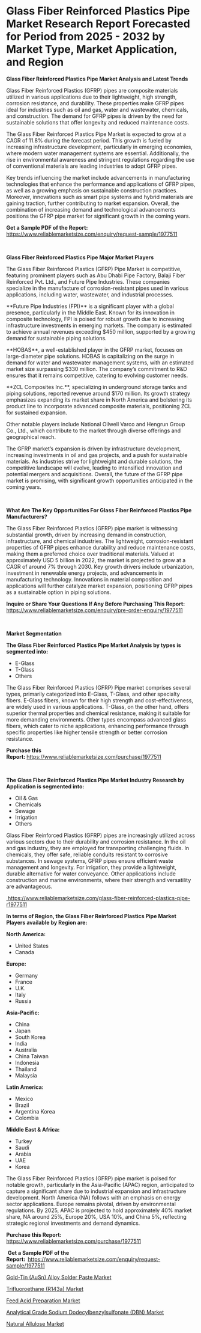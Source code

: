 <p><h1>Glass Fiber Reinforced Plastics Pipe Market Research Report Forecasted for Period from 2025 -  2032 by Market Type, Market Application, and Region</h1></p><p><strong>Glass Fiber Reinforced Plastics Pipe Market Analysis and Latest Trends</strong></p>
<p><p>Glass Fiber Reinforced Plastics (GFRP) pipes are composite materials utilized in various applications due to their lightweight, high strength, corrosion resistance, and durability. These properties make GFRP pipes ideal for industries such as oil and gas, water and wastewater, chemicals, and construction. The demand for GFRP pipes is driven by the need for sustainable solutions that offer longevity and reduced maintenance costs.</p><p>The Glass Fiber Reinforced Plastics Pipe Market is expected to grow at a CAGR of 11.8% during the forecast period. This growth is fueled by increasing infrastructure development, particularly in emerging economies, where modern water management systems are essential. Additionally, the rise in environmental awareness and stringent regulations regarding the use of conventional materials are leading industries to adopt GFRP pipes.</p><p>Key trends influencing the market include advancements in manufacturing technologies that enhance the performance and applications of GFRP pipes, as well as a growing emphasis on sustainable construction practices. Moreover, innovations such as smart pipe systems and hybrid materials are gaining traction, further contributing to market expansion. Overall, the combination of increasing demand and technological advancements positions the GFRP pipe market for significant growth in the coming years.</p></p>
<p><strong>Get a Sample PDF of the Report:&nbsp;</strong> <a href="https://www.reliablemarketsize.com/enquiry/request-sample/1977511?utm_campaign=1836&utm_medium=2&utm_source=Github&utm_content=ia&utm_term=03042025&utm_id=glass-fiber-reinforced-plastics-pipe">https://www.reliablemarketsize.com/enquiry/request-sample/1977511</a></p>
<p>&nbsp;</p>
<p><strong>Glass Fiber Reinforced Plastics Pipe Major Market Players</strong></p>
<p><p>The Glass Fiber Reinforced Plastics (GFRP) Pipe Market is competitive, featuring prominent players such as Abu Dhabi Pipe Factory, Balaji Fiber Reinforced Pvt. Ltd., and Future Pipe Industries. These companies specialize in the manufacture of corrosion-resistant pipes used in various applications, including water, wastewater, and industrial processes.</p><p>**Future Pipe Industries (FPI)** is a significant player with a global presence, particularly in the Middle East. Known for its innovation in composite technology, FPI is poised for robust growth due to increasing infrastructure investments in emerging markets. The company is estimated to achieve annual revenues exceeding $450 million, supported by a growing demand for sustainable piping solutions.</p><p>**HOBAS**, a well-established player in the GFRP market, focuses on large-diameter pipe solutions. HOBAS is capitalizing on the surge in demand for water and wastewater management systems, with an estimated market size surpassing $330 million. The company’s commitment to R&D ensures that it remains competitive, catering to evolving customer needs.</p><p>**ZCL Composites Inc.**, specializing in underground storage tanks and piping solutions, reported revenue around $170 million. Its growth strategy emphasizes expanding its market share in North America and bolstering its product line to incorporate advanced composite materials, positioning ZCL for sustained expansion.</p><p>Other notable players include National Oilwell Varco and Hengrun Group Co., Ltd., which contribute to the market through diverse offerings and geographical reach.</p><p>The GFRP market’s expansion is driven by infrastructure development, increasing investments in oil and gas projects, and a push for sustainable materials. As industries strive for lightweight and durable solutions, the competitive landscape will evolve, leading to intensified innovation and potential mergers and acquisitions. Overall, the future of the GFRP pipe market is promising, with significant growth opportunities anticipated in the coming years.</p></p>
<p>&nbsp;</p>
<p><strong>What Are The Key Opportunities For Glass Fiber Reinforced Plastics Pipe Manufacturers?</strong></p>
<p><p>The Glass Fiber Reinforced Plastics (GFRP) pipe market is witnessing substantial growth, driven by increasing demand in construction, infrastructure, and chemical industries. The lightweight, corrosion-resistant properties of GFRP pipes enhance durability and reduce maintenance costs, making them a preferred choice over traditional materials. Valued at approximately USD 5 billion in 2022, the market is projected to grow at a CAGR of around 7% through 2030. Key growth drivers include urbanization, investment in renewable energy projects, and advancements in manufacturing technology. Innovations in material composition and applications will further catalyze market expansion, positioning GFRP pipes as a sustainable option in piping solutions.</p></p>
<p><strong>Inquire or Share Your Questions If Any Before Purchasing This Report:</strong> <a href="https://www.reliablemarketsize.com/enquiry/pre-order-enquiry/1977511?utm_campaign=1836&utm_medium=2&utm_source=Github&utm_content=ia&utm_term=03042025&utm_id=glass-fiber-reinforced-plastics-pipe">https://www.reliablemarketsize.com/enquiry/pre-order-enquiry/1977511</a></p>
<p>&nbsp;</p>
<p><strong>Market Segmentation</strong></p>
<p><strong>The Glass Fiber Reinforced Plastics Pipe Market Analysis by types is segmented into:</strong></p>
<p><ul><li>E-Glass</li><li>T-Glass</li><li>Others</li></ul></p>
<p><p>The Glass Fiber Reinforced Plastics (GFRP) Pipe market comprises several types, primarily categorized into E-Glass, T-Glass, and other specialty fibers. E-Glass fibers, known for their high strength and cost-effectiveness, are widely used in various applications. T-Glass, on the other hand, offers superior thermal properties and chemical resistance, making it suitable for more demanding environments. Other types encompass advanced glass fibers, which cater to niche applications, enhancing performance through specific properties like higher tensile strength or better corrosion resistance.</p></p>
<p><strong>Purchase this Report:&nbsp;</strong><a href="https://www.reliablemarketsize.com/purchase/1977511?utm_campaign=1836&utm_medium=2&utm_source=Github&utm_content=ia&utm_term=03042025&utm_id=glass-fiber-reinforced-plastics-pipe">https://www.reliablemarketsize.com/purchase/1977511</a></p>
<p>&nbsp;</p>
<p><strong>The Glass Fiber Reinforced Plastics Pipe Market Industry Research by Application is segmented into:</strong></p>
<p><ul><li>Oil & Gas</li><li>Chemicals</li><li>Sewage</li><li>Irrigation</li><li>Others</li></ul></p>
<p><p>Glass Fiber Reinforced Plastics (GFRP) pipes are increasingly utilized across various sectors due to their durability and corrosion resistance. In the oil and gas industry, they are employed for transporting challenging fluids. In chemicals, they offer safe, reliable conduits resistant to corrosive substances. In sewage systems, GFRP pipes ensure efficient waste management and longevity. For irrigation, they provide a lightweight, durable alternative for water conveyance. Other applications include construction and marine environments, where their strength and versatility are advantageous.</p></p>
<p><a href="https://www.reliablemarketsize.com/glass-fiber-reinforced-plastics-pipe-r1977511?utm_campaign=1836&utm_medium=2&utm_source=Github&utm_content=ia&utm_term=03042025&utm_id=glass-fiber-reinforced-plastics-pipe">&nbsp;https://www.reliablemarketsize.com/glass-fiber-reinforced-plastics-pipe-r1977511</a></p>
<p><strong>In terms of Region, the Glass Fiber Reinforced Plastics Pipe Market Players available by Region are:</strong></p>
<p>
    <p> <strong> North America: </strong>
        <ul>
            <li>United States</li>
            <li>Canada</li>
        </ul>
        </p> 
    <p> <strong> Europe: </strong>
        <ul>
            <li>Germany</li>
            <li>France</li>
            <li>U.K.</li>
            <li>Italy</li>
            <li>Russia</li>
        </ul>
        </p> 
    <p> <strong> Asia-Pacific: </strong>
        <ul>
            <li>China</li>
            <li>Japan</li>
            <li>South Korea</li>
            <li>India</li>
            <li>Australia</li>
            <li>China Taiwan</li>
            <li>Indonesia</li>
            <li>Thailand</li>
            <li>Malaysia</li>
        </ul>
        </p> 
    <p> <strong> Latin America: </strong>
        <ul>
            <li>Mexico</li>
            <li>Brazil</li>
            <li>Argentina Korea</li>
            <li>Colombia</li>
        </ul>
        </p> 
    <p> <strong> Middle East & Africa: </strong>
        <ul>
            <li>Turkey</li>
            <li>Saudi</li>
            <li>Arabia</li>
            <li>UAE</li>
            <li>Korea</li>
        </ul>
    </p>
    </p>
<p><p>The Glass Fiber Reinforced Plastics (GFRP) pipe market is poised for notable growth, particularly in the Asia-Pacific (APAC) region, anticipated to capture a significant share due to industrial expansion and infrastructure development. North America (NA) follows with an emphasis on energy sector applications. Europe remains pivotal, driven by environmental regulations. By 2025, APAC is projected to hold approximately 40% market share, NA around 25%, Europe 20%, USA 10%, and China 5%, reflecting strategic regional investments and demand dynamics.</p></p>
<p><strong>Purchase this Report: </strong><a href="https://www.reliablemarketsize.com/purchase/1977511?utm_campaign=1836&utm_medium=2&utm_source=Github&utm_content=ia&utm_term=03042025&utm_id=glass-fiber-reinforced-plastics-pipe">https://www.reliablemarketsize.com/purchase/1977511</a></p>
<p>&nbsp;<strong>Get a Sample PDF of the Report:&nbsp;&nbsp;</strong><a href="https://www.reliablemarketsize.com/enquiry/request-sample/1977511?utm_campaign=1836&utm_medium=2&utm_source=Github&utm_content=ia&utm_term=03042025&utm_id=glass-fiber-reinforced-plastics-pipe">https://www.reliablemarketsize.com/enquiry/request-sample/1977511</a></p>
<p><strong></strong></p>
<p><p><a href="https://github.com/claracpegios/Market-Research-Report-List-1/blob/main/gold-tin-ausn-alloy-solder-paste-market.md?utm_campaign=1836&utm_medium=2&utm_source=Github&utm_content=ia&utm_term=03042025&utm_id=glass-fiber-reinforced-plastics-pipe">Gold-Tin (AuSn) Alloy Solder Paste Market</a></p><p><a href="https://github.com/mukaithaisia/Market-Research-Report-List-1/blob/main/trifluoroethane-r143a-market.md?utm_campaign=1836&utm_medium=2&utm_source=Github&utm_content=ia&utm_term=03042025&utm_id=glass-fiber-reinforced-plastics-pipe">Trifluoroethane (R143a) Market</a></p><p><a href="https://github.com/langolaskark/Market-Research-Report-List-1/blob/main/feed-acid-preparation-market.md?utm_campaign=1836&utm_medium=2&utm_source=Github&utm_content=ia&utm_term=03042025&utm_id=glass-fiber-reinforced-plastics-pipe">Feed Acid Preparation Market</a></p><p><a href="https://github.com/hiwanatalak/Market-Research-Report-List-1/blob/main/analytical-grade-sodium-dodecylbenzylsulfonate-dbn-market.md?utm_campaign=1836&utm_medium=2&utm_source=Github&utm_content=ia&utm_term=03042025&utm_id=glass-fiber-reinforced-plastics-pipe">Analytical Grade Sodium Dodecylbenzylsulfonate (DBN) Market</a></p><p><a href="https://github.com/thatejanet4y/Market-Research-Report-List-1/blob/main/natural-allulose-market.md?utm_campaign=1836&utm_medium=2&utm_source=Github&utm_content=ia&utm_term=03042025&utm_id=glass-fiber-reinforced-plastics-pipe">Natural Allulose Market</a></p></p>